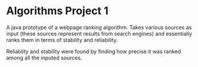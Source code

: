 # Algorithms Project 1
A java prototype of a webpage ranking algorithm. Takes various sources as input (these sources represent results from search engines) and essentially ranks them in terms of stability and reliability.

Reliablity and stability were found by finding how precise it was ranked among all the inputed sources. 
